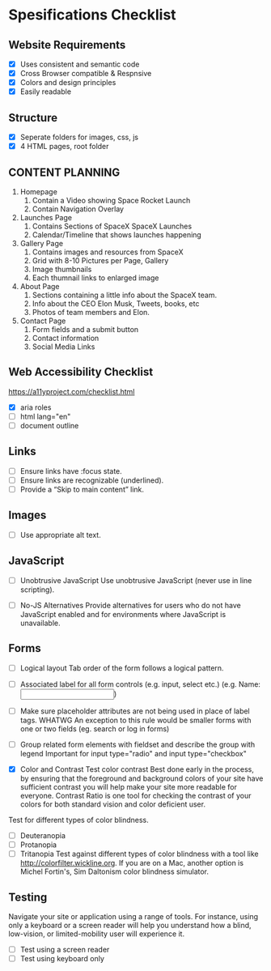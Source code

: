 # Spesifications Checklist
## Website Requirements

- [X] Uses consistent and semantic code
- [X] Cross Browser compatible & Respnsive
- [X] Colors and design principles
- [X] Easily readable

## Structure
- [X] Seperate folders for images, css, js
- [X] 4 HTML pages, root folder

## CONTENT PLANNING
1. Homepage
    1. Contain a Video showing Space Rocket Launch
    2. Contain Navigation Overlay
2. Launches Page
    1. Contains Sections of SpaceX SpaceX Launches
    2. Calendar/Timeline that shows launches happening
3. Gallery Page
    1. Contains images and resources from SpaceX
    2. Grid with 8-10 Pictures per Page, Gallery
    3. Image thumbnails
    4. Each thumnail links to enlarged image
4. About Page
    1. Sections containing a little info about the SpaceX team. 
    2. Info about the CEO Elon Musk, Tweets, books, etc
    3. Photos of team members and Elon. 
5. Contact Page
    1. Form fields and a submit button
    2. Contact information
    3. Social Media Links


## Web Accessibility Checklist
https://a11yproject.com/checklist.html

- [X] aria roles
- [ ] html lang="en"
- [ ] document outline

## Links
- [ ] Ensure links have :focus state. 
- [ ] Ensure links are recognizable (underlined). 
- [ ] Provide a “Skip to main content” link.

## Images
- [ ] Use appropriate alt text.

## JavaScript
- [ ] Unobtrusive JavaScript 
Use unobtrusive JavaScript (never use in line scripting).

- [ ] No-JS Alternatives 
Provide alternatives for users who do not have JavaScript enabled and for environments where JavaScript is unavailable.

## Forms
- [ ] Logical layout 
Tab order of the form follows a logical pattern.

- [ ] Associated label for all form controls (e.g. input, select etc.) 
(e.g. <label for="name">Name:</label><input id="name" type="text">)

- [ ] Make sure placeholder attributes are not being used in place of label tags. WHATWG 
An exception to this rule would be smaller forms with one or two fields (eg. search or log in forms)

- [ ] Group related form elements with fieldset and describe the group with legend 
Important for input type="radio" and input type="checkbox"

- [X] Color and Contrast
Test color contrast 
Best done early in the process, by ensuring that the foreground and background colors of your site have sufficient contrast you will help make your site more readable for everyone. Contrast Ratio is one tool for checking the contrast of your colors for both standard vision and color deficient user.

Test for different types of color blindness.
- [ ] Deuteranopia 
- [ ] Protanopia 
- [ ] Tritanopia 
Test against different types of color blindness with a tool like http://colorfilter.wickline.org. If you are on a Mac, another option is Michel Fortin's, Sim Daltonism color blindness simulator.

## Testing
Navigate your site or application using a range of tools. For instance, using only a keyboard or a screen reader will help you understand how a blind, low-vision, or limited-mobility user will experience it.

- [ ] Test using a screen reader 
- [ ] Test using keyboard only
